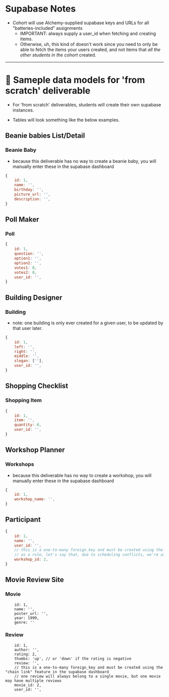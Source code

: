 # Supabase Notes

- Cohort will use Alchemy-supplied supabase keys and URLs for all "batteries-included" assignments
    - IMPORTANT: always supply a user_id when fetching and creating items.
    - Otherwise, uh, this kind of doesn't work since you need to only be able to fetch the items your users created, and not items that _all the other students in the cohort_ created.

---

# 🍳 Sameple data models for 'from scratch' deliverable

- For 'from scratch' deliverables, students will create their own supabase instances. 

- Tables will look something like the below examples.

## Beanie babies List/Detail

### Beanie Baby 
- because this deliverable has no way to create a beanie baby, you will manually enter these in the supabase dashboard
```js
{
    id: 1,
    name: '',
    birthday: '',
    picture_url: '',
    description: '',
}
```

## Poll Maker 

### Poll
```js
{
    id: 1,
    question: '',
    option1: '',
    option2: '',
    votes1: 0,
    votes2: 0,
    user_id: '',
}
```

## Building Designer

### Building
- note: one building is only ever created for a given user, to be updated by that user later.
```js
{
    id: 1,
    left: '',
    right: '',
    middle: '',
    slogan: [''],
    user_id: '',
}
```

## Shopping Checklist

### Shopping Item
```js
{
    id: 1,
    item: '',
    quantity: 0,
    user_id: '',
}
```

## Workshop Planner

### Workshops
- because this deliverable has no way to create a workshop, you will manually enter these in the supabase dashboard
```js
{
    id: 1,
    workshop_name: '',
}
```

## Participant 
```js
{
    id: 1,
    name: '',
    user_id: '',
    // this is a one-to-many foreign_key and must be created using the "chain link" feature in the supabase dashboard
    // as a rule, let's say that, due to scheduling conflicts, we're assuming that a participant can only enroll in a single workshop, but that a single workshop will, of course, have many students enrolled.
    workshop_id: 2,
}
```

## Movie Review Site

### Movie
```
    id: 1,
    name: '',
    poster_url: '',
    year: 1999,
    genre: ''
```

### Review
```
    id: 1,
    author: '',
    rating: 2,
    thumbs: 'up', // or 'down' if the rating is negative
    review: '',
    // this is a one-to-many foreign_key and must be created using the "chain link" feature in the supabase dashboard
    // one review will always belong to a single movie, but one movie may have multiple reviews
    movie_id: 2,
    user_id: '',

```